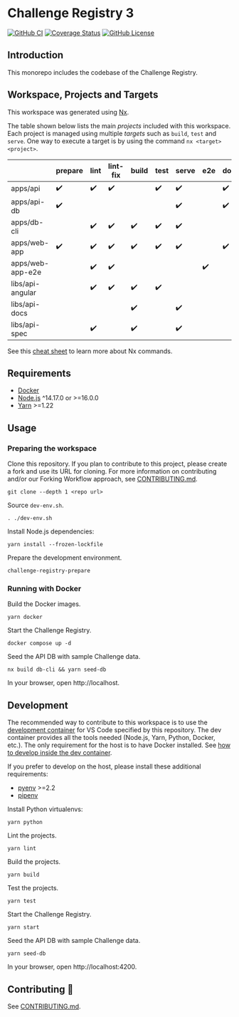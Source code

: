 # Challenge Registry 3

[![GitHub CI](https://img.shields.io/github/workflow/status/Sage-Bionetworks/challenge-registry/CI.svg?color=007acc&labelColor=555555&logoColor=ffffff&style=for-the-badge&logo=github)](https://github.com/Sage-Bionetworks/challenge-registry/actions)
[![Coverage Status](https://img.shields.io/coveralls/github/Sage-Bionetworks/challenge-registry.svg?color=007acc&labelColor=555555&logoColor=ffffff&style=for-the-badge&label=coverage&logo=Coveralls)](https://coveralls.io/github/Sage-Bionetworks/challenge-registry?branch=main)
[![GitHub License](https://img.shields.io/github/license/Sage-Bionetworks/challenge-registry.svg?color=007acc&labelColor=555555&logoColor=ffffff&style=for-the-badge&logo=github)](https://github.com/Sage-Bionetworks/challenge-registry/blob/main/LICENSE)

## Introduction

This monorepo includes the codebase of the Challenge Registry.

## Workspace, Projects and Targets

This workspace was generated using [Nx](https://nx.dev).

The table shown below lists the main _projects_ included with this workspace.
Each project is managed using multiple _targets_ such as `build`, `test` and
`serve`. One way to execute a target is by using the command `nx <target> <project>`.

|                  | prepare | lint | lint-fix | build | test | serve | e2e | docker |
| ---------------- | ------- | ---- | -------- | ----- | ---- | ----- | --- | ------ |
| apps/api         | ✔️      | ✔️   | ✔️       |       | ✔️   | ✔️    |     | ✔️     |
| apps/api-db      | ✔️      |      |          |       |      | ✔️    |     | ✔️     |
| apps/db-cli      |         | ✔️   | ✔️       | ✔️    | ✔️   | ✔️    |     |        |
| apps/web-app     | ✔️      | ✔️   | ✔️       | ✔️    | ✔️   | ✔️    |     | ✔️     |
| apps/web-app-e2e |         | ✔️   | ✔️       |       |      |       | ✔️  |        |
| libs/api-angular |         | ✔️   | ✔️       | ✔️    | ✔️   |       |     |        |
| libs/api-docs    |         |      |          | ✔️    |      | ✔️    |     |        |
| libs/api-spec    |         | ✔️   |          | ✔️    |      | ✔️    |     |        |

See this [cheat sheet] to learn more about Nx commands.

## Requirements

- [Docker]
- [Node.js] ^14.17.0 or >=16.0.0
- [Yarn] >=1.22

## Usage

### Preparing the workspace

Clone this repository. If you plan to contribute to this project, please create a fork and use its
URL for cloning. For more information on contributing and/or our Forking Workflow approach, see
[CONTRIBUTING.md](.github/CONTRIBUTING.md).

    git clone --depth 1 <repo url>

Source `dev-env.sh`.

    . ./dev-env.sh

Install Node.js dependencies:

    yarn install --frozen-lockfile

Prepare the development environment.

    challenge-registry-prepare

### Running with Docker

Build the Docker images.

    yarn docker

Start the Challenge Registry.

    docker compose up -d

Seed the API DB with sample Challenge data.

    nx build db-cli && yarn seed-db

In your browser, open http://localhost.

## Development

The recommended way to contribute to this workspace is to use the [development
container] for VS Code specified by this repository. The dev container provides
all the tools needed (Node.js, Yarn, Python, Docker, etc.). The only requirement
for the host is to have Docker installed. See [how to develop inside the dev
container].

If you prefer to develop on the host, please install these additional
requirements:

- [pyenv] >=2.2
- [pipenv]

Install Python virtualenvs:

    yarn python

Lint the projects.

    yarn lint

Build the projects.

    yarn build

Test the projects.

    yarn test

Start the Challenge Registry.

    yarn start

Seed the API DB with sample Challenge data.

    yarn seed-db

In your browser, open http://localhost:4200.

## Contributing :beers:

See [CONTRIBUTING.md](.github/CONTRIBUTING.md).

<!-- Links -->

[cheat sheet]: ./docs/cheat-sheet.md
[docker]: https://docs.docker.com/get-docker/
[node.js]: https://nodejs.org/en/
[yarn]: https://yarnpkg.com/
[pyenv]: https://github.com/pyenv/pyenv
[pipenv]: https://pypi.org/project/pipenv/
[development container]: https://code.visualstudio.com/docs/remote/containers
[how to develop inside the dev container]: docs/dev-container.md
